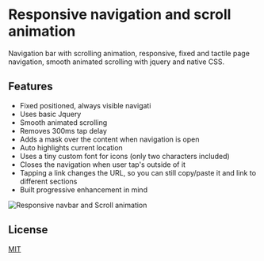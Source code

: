# Responsive navigation and scroll animation

Navigation bar with scrolling animation, responsive, fixed and tactile page navigation, smooth animated scrolling with jquery
and native CSS.
 


## Features

- Fixed positioned, always visible navigati
- Uses basic Jquery
- Smooth animated scrolling
- Removes 300ms tap delay
- Adds a mask over the content when navigation is open
- Auto highlights current location
- Uses a tiny custom font for icons (only two characters included)
- Closes the navigation when user tap's outside of it
- Tapping a link changes the URL, so you can still copy/paste it and link to different sections
- Built progressive enhancement in mind

![Responsive navbar and Scroll animation](https://github.com/JuanKno/navbar-scroll-animation/blob/master/img/navbar-responsive.gif)


## License
[MIT](https://choosealicense.com/licenses/mit/)
